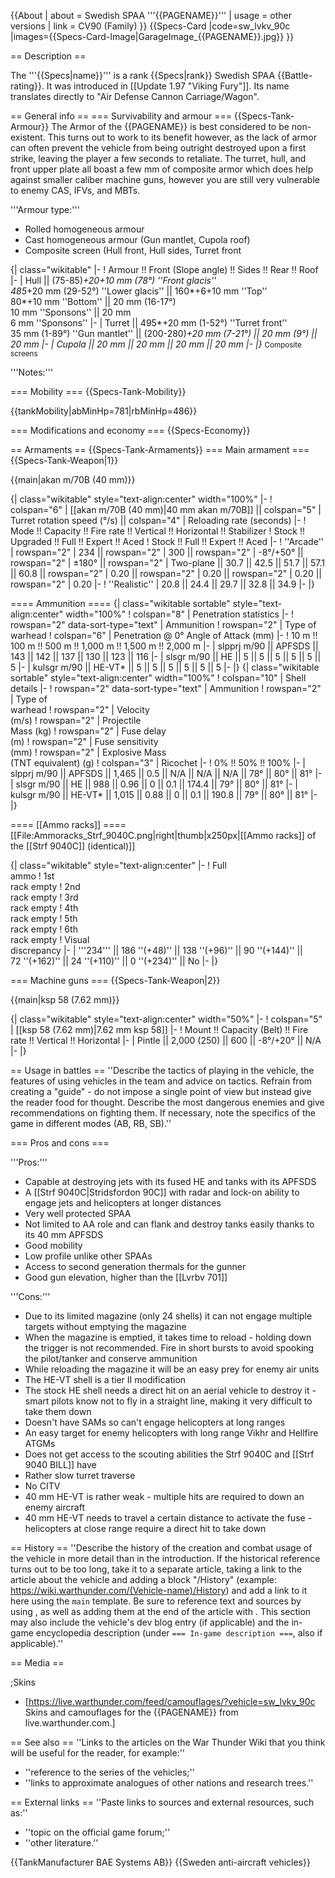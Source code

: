 {{About
| about = Swedish SPAA '''{{PAGENAME}}'''
| usage = other versions
| link = CV90 (Family)
}}
{{Specs-Card
|code=sw_lvkv_90c
|images={{Specs-Card-Image|GarageImage_{{PAGENAME}}.jpg}}
}}

== Description ==
<!-- ''In the description, the first part should be about the history of the creation and combat usage of the vehicle, as well as its key features. In the second part, tell the reader about the ground vehicle in the game. Insert a screenshot of the vehicle, so that if the novice player does not remember the vehicle by name, he will immediately understand what kind of vehicle the article is talking about.'' -->
The '''{{Specs|name}}''' is a rank {{Specs|rank}} Swedish SPAA {{Battle-rating}}. It was introduced in [[Update 1.97 "Viking Fury"]]. Its name translates directly to "Air Defense Cannon Carriage/Wagon".

== General info ==
=== Survivability and armour ===
{{Specs-Tank-Armour}}
The Armor of the {{PAGENAME}} is best considered to be non-existent. This turns out to work to its benefit however, as the lack of armor can often prevent the vehicle from being outright destroyed upon a first strike, leaving the player a few seconds to retaliate. The turret, hull, and front upper plate all boast a few mm of composite armor which does help against smaller caliber machine guns, however you are still very vulnerable to enemy CAS, IFVs, and MBTs. 

'''Armour type:''' <!-- The types of armour present on the vehicle and their general locations -->
<!-- Example: *Rolled homogeneous armour (Front, Side, Rear, Hull roof)
* Cast homogeneous armour (Turret, Transmission area) -->

* Rolled homogeneous armour
* Cast homogeneous armour (Gun mantlet, Cupola roof)
* Composite screen (Hull front, Hull sides, Turret front

{| class="wikitable"
|-
! Armour !! Front (Slope angle) !! Sides !! Rear !! Roof
|-
| Hull || (75-85)*+20+10 mm (78°) ''Front glacis'' <br> 485*+20 mm (29-52°) ''Lower glacis'' || 160*+6+10 mm ''Top'' <br> 80*+10 mm ''Bottom'' || 20 mm (16-17°) <br> 10 mm ''Sponsons'' || 20 mm <br> 6 mm ''Sponsons''
|-
| Turret || 495*+20 mm (1-52°) ''Turret front'' <br> 35 mm (1-89°) ''Gun mantlet'' || (200-280)*+20 mm (7-21°) || 20 mm (9°) || 20 mm
|-
| Cupola || 20 mm || 20 mm || 20 mm || 20 mm
|-
|}
<nowiki>*</nowiki> <small>Composite screens</small>

'''Notes:''' <!-- Any additional notes which the user needs to be aware of -->
<!-- Example: * Suspension wheels are 20 mm thick, tracks are 30 mm thick, and torsion bars are 60 mm thick. -->

=== Mobility ===
{{Specs-Tank-Mobility}}
<!-- ''Write about the mobility of the ground vehicle. Estimate the specific power and manoeuvrability, as well as the maximum speed forwards and backwards.'' -->

{{tankMobility|abMinHp=781|rbMinHp=486}}

=== Modifications and economy ===
{{Specs-Economy}}

== Armaments ==
{{Specs-Tank-Armaments}}
=== Main armament ===
{{Specs-Tank-Weapon|1}}
<!-- ''Give the reader information about the characteristics of the main gun. Assess its effectiveness in a battle based on the reloading speed, ballistics and the power of shells. Do not forget about the flexibility of the fire, that is how quickly the cannon can be aimed at the target, open fire on it and aim at another enemy. Add a link to the main article on the gun: <code><nowiki>{{main|Name of the weapon}}</nowiki></code>. Describe in general terms the ammunition available for the main gun. Give advice on how to use them and how to fill the ammunition storage.'' -->
{{main|akan m/70B (40 mm)}}

{| class="wikitable" style="text-align:center" width="100%"
|-
! colspan="6" | [[akan m/70B (40 mm)|40 mm akan m/70B]] || colspan="5" | Turret rotation speed (°/s) || colspan="4" | Reloading rate (seconds)
|-
! Mode !! Capacity !! Fire rate !! Vertical !! Horizontal !! Stabilizer
! Stock !! Upgraded !! Full !! Expert !! Aced
! Stock !! Full !! Expert !! Aced
|-
! ''Arcade''
| rowspan="2" | 234 || rowspan="2" | 300 || rowspan="2" | -8°/+50° || rowspan="2" | ±180° || rowspan="2" | Two-plane || 30.7 || 42.5 || 51.7 || 57.1 || 60.8 || rowspan="2" | 0.20 || rowspan="2" | 0.20 || rowspan="2" | 0.20 || rowspan="2" | 0.20
|-
! ''Realistic''
| 20.8 || 24.4 || 29.7 || 32.8 || 34.9
|-
|}

==== Ammunition ====
{| class="wikitable sortable" style="text-align:center" width="100%"
! colspan="8" | Penetration statistics
|-
! rowspan="2" data-sort-type="text" | Ammunition
! rowspan="2" | Type of<br>warhead
! colspan="6" | Penetration @ 0° Angle of Attack (mm)
|-
! 10 m !! 100 m !! 500 m !! 1,000 m !! 1,500 m !! 2,000 m
|-
| slpprj m/90 || APFSDS || 143 || 142 || 137 || 130 || 123 || 116
|-
| slsgr m/90 || HE || 5 || 5 || 5 || 5 || 5 || 5
|-
| kulsgr m/90 || HE-VT* || 5 || 5 || 5 || 5 || 5 || 5
|-
|}
{| class="wikitable sortable" style="text-align:center" width="100%"
! colspan="10" | Shell details
|-
! rowspan="2" data-sort-type="text" | Ammunition
! rowspan="2" | Type of<br>warhead
! rowspan="2" | Velocity<br>(m/s)
! rowspan="2" | Projectile<br>Mass (kg)
! rowspan="2" | Fuse delay<br>(m)
! rowspan="2" | Fuse sensitivity<br>(mm)
! rowspan="2" | Explosive Mass<br>(TNT equivalent) (g)
! colspan="3" | Ricochet
|-
! 0% !! 50% !! 100%
|-
| slpprj m/90 || APFSDS || 1,465 || 0.5 || N/A || N/A || N/A || 78° || 80° || 81°
|-
| slsgr m/90 || HE || 988 || 0.96 || 0 || 0.1 || 174.4 || 79° || 80° || 81°
|-
| kulsgr m/90 || HE-VT* || 1,015 || 0.88 || 0 || 0.1 || 190.8 || 79° || 80° || 81°
|-
|}

==== [[Ammo racks]] ====
[[File:Ammoracks_Strf_9040C.png|right|thumb|x250px|[[Ammo racks]] of the [[Strf 9040C]] (identical)]]
<!-- '''Last updated: 2.9.0.62''' -->
{| class="wikitable" style="text-align:center"
|-
! Full<br>ammo
! 1st<br>rack empty
! 2nd<br>rack empty
! 3rd<br>rack empty
! 4th<br>rack empty
! 5th<br>rack empty
! 6th<br>rack empty
! Visual<br>discrepancy
|-
| '''234''' || 186&nbsp;''(+48)'' || 138&nbsp;''(+96)'' || 90&nbsp;''(+144)'' || 72&nbsp;''(+162)'' || 24&nbsp;''(+110)'' || 0&nbsp;''(+234)'' || No
|-
|}

=== Machine guns ===
{{Specs-Tank-Weapon|2}}
<!-- ''Offensive and anti-aircraft machine guns not only allow you to fight some aircraft but also are effective against lightly armoured vehicles. Evaluate machine guns and give recommendations on its use.'' -->
{{main|ksp 58 (7.62 mm)}}

{| class="wikitable" style="text-align:center" width="50%"
|-
! colspan="5" | [[ksp 58 (7.62 mm)|7.62 mm ksp 58]]
|-
! Mount !! Capacity (Belt) !! Fire rate !! Vertical !! Horizontal
|-
| Pintle || 2,000 (250) || 600 || -8°/+20° || N/A
|-
|}

== Usage in battles ==
''Describe the tactics of playing in the vehicle, the features of using vehicles in the team and advice on tactics. Refrain from creating a "guide" - do not impose a single point of view but instead give the reader food for thought. Describe the most dangerous enemies and give recommendations on fighting them. If necessary, note the specifics of the game in different modes (AB, RB, SB).''

=== Pros and cons ===
<!-- ''Summarise and briefly evaluate the vehicle in terms of its characteristics and combat effectiveness. Mark its pros and cons in a bulleted list. Try not to use more than 6 points for each of the characteristics. Avoid using categorical definitions such as "bad", "good" and the like - use substitutions with softer forms such as "inadequate" and "effective".'' -->

'''Pros:'''

* Capable at destroying jets with its fused HE and tanks with its APFSDS
* A [[Strf 9040C|Stridsfordon 90C]] with radar and lock-on ability to engage jets and helicopters at longer distances
* Very well protected SPAA
* Not limited to AA role and can flank and destroy tanks easily thanks to its 40 mm APFSDS
* Good mobility
* Low profile unlike other SPAAs
* Access to second generation thermals for the gunner
* Good gun elevation, higher than the [[Lvrbv 701]]

'''Cons:'''

* Due to its limited magazine (only 24 shells) it can not engage multiple targets without emptying the magazine
* When the magazine is emptied, it takes time to reload - holding down the trigger is not recommended. Fire in short bursts to avoid spooking the pilot/tanker and conserve ammunition
* While reloading the magazine it will be an easy prey for enemy air units
* The HE-VT shell is a tier II modification
* The stock HE shell needs a direct hit on an aerial vehicle to destroy it - smart pilots know not to fly in a straight line, making it very difficult to take them down
* Doesn't have SAMs so can't engage helicopters at long ranges
* An easy target for enemy helicopters with long range Vikhr and Hellfire ATGMs
* Does not get access to the scouting abilities the Strf 9040C and [[Strf 9040 BILL]] have
* Rather slow turret traverse
* No CITV
* 40 mm HE-VT is rather weak - multiple hits are required to down an enemy aircraft
* 40 mm HE-VT needs to travel a certain distance to activate the fuse - helicopters at close range require a direct hit to take down

== History ==
''Describe the history of the creation and combat usage of the vehicle in more detail than in the introduction. If the historical reference turns out to be too long, take it to a separate article, taking a link to the article about the vehicle and adding a block "/History" (example: <nowiki>https://wiki.warthunder.com/(Vehicle-name)/History</nowiki>) and add a link to it here using the <code>main</code> template. Be sure to reference text and sources by using <code><nowiki><ref></ref></nowiki></code>, as well as adding them at the end of the article with <code><nowiki><references /></nowiki></code>. This section may also include the vehicle's dev blog entry (if applicable) and the in-game encyclopedia description (under <code><nowiki>=== In-game description ===</nowiki></code>, also if applicable).''

== Media ==
<!-- ''Excellent additions to the article would be video guides, screenshots from the game, and photos.'' -->

;Skins

* [https://live.warthunder.com/feed/camouflages/?vehicle=sw_lvkv_90c Skins and camouflages for the {{PAGENAME}} from live.warthunder.com.]

== See also ==
''Links to the articles on the War Thunder Wiki that you think will be useful for the reader, for example:''

* ''reference to the series of the vehicles;''
* ''links to approximate analogues of other nations and research trees.''

== External links ==
''Paste links to sources and external resources, such as:''

* ''topic on the official game forum;''
* ''other literature.''

{{TankManufacturer BAE Systems AB}}
{{Sweden anti-aircraft vehicles}}